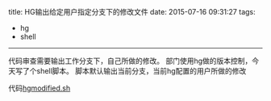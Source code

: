 title: HG输出给定用户指定分支下的修改文件
date: 2015-07-16 09:31:27
tags:
- hg
- shell

---

代码审查需要输出工作分支下，自己所做的修改。
部门使用hg做的版本控制，今天写了个shell脚本。
脚本默认输出当前分支，当前hg配置的用户所做的修改

代码[hgmodified.sh](https://github.com/ccsheller/Snippets/tree/master/shell)
